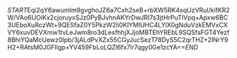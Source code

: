 $START$Eqi2qY6awumlm9gvghoJZ6a7Cxh2seB+rbXW5RK4sqUzVRul/kifKR2W/VAo6UOiKx2cjoruyxSJz0PyBJvhnAKYrDwJRI7s3jtHrPuTlVpq+Apxw6BC3UEboXuRczWt+9QESfaZ0Y5PkzW2li0KIYMlUHC4LYlX0gNduVzkEMVxCXVY6xuvDEVXmw1tvLeJwm8ro3dLesfhhjXJjoMBTEhYREbL9SQSfsFGT4Yezf8BhiYQaMcUewz0lpb/3jALdPvXZx55CGyJucSezT78DyS5C2qrTHZ+2INrY9H2+RAtsM0JGFIlgp+YV459FbLoLQZl6fx7lr7qgy0Ge1zcYA==$END$